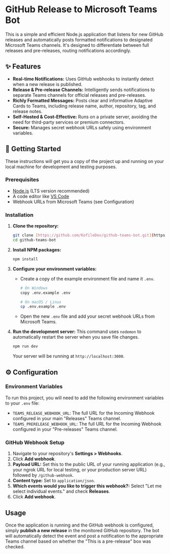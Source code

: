 # GitHub Release to Microsoft Teams Bot

This is a simple and efficient Node.js application that listens for new GitHub releases and automatically posts formatted notifications to designated Microsoft Teams channels. It's designed to differentiate between full releases and pre-releases, routing notifications accordingly.

## ✨ Features

* **Real-time Notifications:** Uses GitHub webhooks to instantly detect when a new release is published.
* **Release & Pre-release Channels:** Intelligently sends notifications to separate Teams channels for official releases and pre-releases.
* **Richly Formatted Messages:** Posts clear and informative Adaptive Cards to Teams, including release name, author, repository, tag, and release notes.
* **Self-Hosted & Cost-Effective:** Runs on a private server, avoiding the need for third-party services or premium connectors.
* **Secure:** Manages secret webhook URLs safely using environment variables.

## 🚀 Getting Started

These instructions will get you a copy of the project up and running on your local machine for development and testing purposes.

### Prerequisites

* [Node.js](https://nodejs.org/) (LTS version recommended)
* A code editor like [VS Code](https://code.visualstudio.com/)
* Webhook URLs from Microsoft Teams (see Configuration)

### Installation

1.  **Clone the repository:**
    ```bash
    git clone [https://github.com/KofileDev/github-teams-bot.git](https://github.com/KofileDev/github-teams-bot.git)
    cd github-teams-bot
    ```

2.  **Install NPM packages:**
    ```bash
    npm install
    ```

3.  **Configure your environment variables:**
    * Create a copy of the example environment file and name it `.env`.
        ```bash
        # On Windows
        copy .env.example .env
        
        # On macOS / Linux
        cp .env.example .env
        ```
    * Open the new `.env` file and add your secret webhook URLs from Microsoft Teams.

4.  **Run the development server:**
    This command uses `nodemon` to automatically restart the server when you save file changes.
    ```bash
    npm run dev
    ```
    Your server will be running at `http://localhost:3000`.

## ⚙️ Configuration

### Environment Variables

To run this project, you will need to add the following environment variables to your `.env` file:

* `TEAMS_RELEASE_WEBHOOK_URL`: The full URL for the Incoming Webhook configured in your main "Releases" Teams channel.
* `TEAMS_PRERELEASE_WEBHOOK_URL`: The full URL for the Incoming Webhook configured in your "Pre-releases" Teams channel.

### GitHub Webhook Setup

1.  Navigate to your repository's **Settings > Webhooks**.
2.  Click **Add webhook**.
3.  **Payload URL:** Set this to the public URL of your running application (e.g., your ngrok URL for local testing, or your production server URL) followed by `/github-webhook`.
4.  **Content type:** Set to `application/json`.
5.  **Which events would you like to trigger this webhook?:** Select "Let me select individual events." and check **Releases**.
6.  Click **Add webhook**.

## Usage

Once the application is running and the GitHub webhook is configured, simply **publish a new release** in the monitored GitHub repository. The bot will automatically detect the event and post a notification to the appropriate Teams channel based on whether the "This is a pre-release" box was checked.
